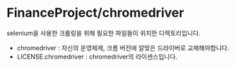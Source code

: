 # FinanceProject/chromedriver

selenium을 사용한 크롤링을 위해 필요한 파일들이 위치한 디렉토리입니다.
* chromedriver : 자신의 운영체제, 크롬 버전에 알맞은 드라이버로 교체해야합니다.
* LICENSE.chromedriver : chromedriver의 라이센스입니다.